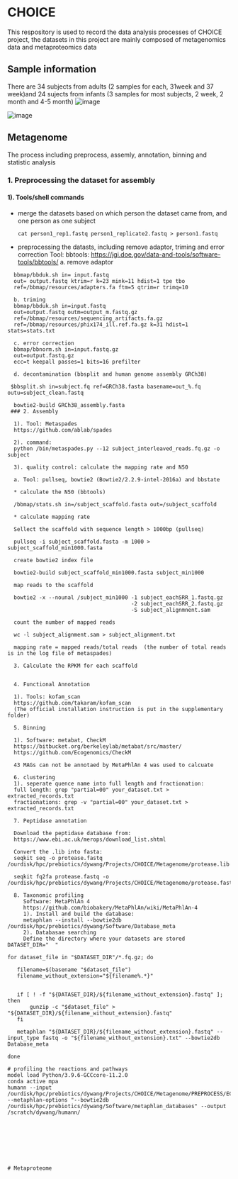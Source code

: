 # CHOICE
This respository is used to record the data analysis processes of CHOICE project, the datasets in this project are mainly composed of metagenomics data and metaproteomics data
## Sample information
There are 34 subjects from adults (2 samples for each, 31week and 37 week)and 24 sujects from infants (3 samples for most subjects, 2 week, 2 month and 4-5 month)
![image](https://github.com/dywang0323/CHOICE/assets/60108209/376e4fc4-2cc1-4ceb-aa73-ffcb8bbd1ce4)

![image](https://github.com/dywang0323/CHOICE/assets/60108209/aa7dd2e9-1647-449b-9c26-495d6e8a198c)


## Metagenome
The process including preprocess, assemly, annotation, binning and statistic analysis
### 1. Preprocessing the dataset for assembly

 #### 1). Tools/shell commands
 * merge the datasets based on which person the dataset came from, and one person as one subject
   ```
   cat person1_rep1.fastq person1_replicate2.fastq > person1.fastq
 * preprocessing the datasts, including remove adaptor, triming and error correction
     Tool: bbtools: https://jgi.doe.gov/data-and-tools/software-tools/bbtools/
  a. remove adaptor
 ```
   bbmap/bbduk.sh in= input.fastq 
   out= output.fastq ktrim=r k=23 mink=11 hdist=1 tpe tbo 
   ref=/bbmap/resources/adapters.fa ftm=5 qtrim=r trimq=10
   
   b. triming
   bbmap/bbduk.sh in=input.fastq 
   out=output.fastq outm=output_m.fastq.gz 
   ref=/bbmap/resources/sequencing_artifacts.fa.gz 
   ref=/bbmap/resources/phix174_ill.ref.fa.gz k=31 hdist=1 stats=stats.txt
   
   c. error correction
   bbmap/bbnorm.sh in=input.fastq.gz 
   out=output.fastq.gz 
   ecc=t keepall passes=1 bits=16 prefilter
   
   d. decontamination (bbsplit and human genome assembly GRCh38)
   
  $bbsplit.sh in=subject.fq ref=GRCh38.fasta basename=out_%.fq outu=subject_clean.fastq
   
   bowtie2-build GRCh38_assembly.fasta 
  ### 2. Assembly 
   
   1). Tool: Metaspades
   https://github.com/ablab/spades
   
   2). command:
   python /bin/metaspades.py --12 subject_interleaved_reads.fq.gz -o subject
   
   3). quality control: calculate the mapping rate and N50
   
   a. Tool: pullseq, bowtie2 (Bowtie2/2.2.9-intel-2016a) and bbstate
   
   * calculate the N50 (bbtools)
   
   /bbmap/stats.sh in=/subject_scaffold.fasta out=/subject_scaffold
   
   * calculate mapping rate
   
   Sellect the scaffold with sequence length > 1000bp (pullseq)
   
   pullseq -i subject_scaffold.fasta -m 1000 > subject_scaffold_min1000.fasta
   
   create bowtie2 index file
   
   bowtie2-build subject_scaffold_min1000.fasta subject_min1000
   
   map reads to the scaffold
   
   bowtie2 -x --nounal /subject_min1000 -1 subject_eachSRR_1.fastq.gz
                                        -2 subject_eachSRR_2.fastq.gz
                                        -S subject_alignmnent.sam
   
   count the number of mapped reads
   
   wc -l subject_alignment.sam > subject_alignment.txt
   
   mapping rate = mapped reads/total reads  (the number of total reads is in the log file of metaspades)
   
   3. Calculate the RPKM for each scaffold
   
   
   4. Functional Annotation
   
   1). Tools: kofam_scan
   https://github.com/takaram/kofam_scan
   (The official installation instruction is put in the supplementary folder)
   
   5. Binning
   
   1). Software: metabat, CheckM
   https://bitbucket.org/berkeleylab/metabat/src/master/
   https://github.com/Ecogenomics/CheckM

   43 MAGs can not be annotaed by MetaPhlAn 4 was used to calcuate 
   
   6. clustering
   1). seperate quence name into full length and fractionation:
   full length: grep "partial=00" your_dataset.txt > extracted_records.txt
   fractionations: grep -v "partial=00" your_dataset.txt > extracted_records.txt
   
   7. Peptidase annotation
   
   Download the peptidase database from:
   https://www.ebi.ac.uk/merops/download_list.shtml
   
   Convert the .lib into fasta:
   seqkit seq -o protease.fastq /ourdisk/hpc/prebiotics/dywang/Projects/CHOICE/Metagenome/protease.lib
   
   seqkit fq2fa protease.fastq -o /ourdisk/hpc/prebiotics/dywang/Projects/CHOICE/Metagenome/protease.fasta

   8. Taxonomic profiling
      Software: MetaPhlAn 4
      https://github.com/biobakery/MetaPhlAn/wiki/MetaPhlAn-4
      1). Install and build the database:
      metaphlan --install --bowtie2db /ourdisk/hpc/prebiotics/dywang/Software/Database_meta
      2). Databasae searching
      Define the directory where your datasets are stored
DATASET_DIR="  "

for dataset_file in "$DATASET_DIR"/*.fq.gz; do
     
    filename=$(basename "$dataset_file")
    filename_without_extension="${filename%.*}"

     
    if [ ! -f "${DATASET_DIR}/${filename_without_extension}.fastq" ]; then
        gunzip -c "$dataset_file" > "${DATASET_DIR}/${filename_without_extension}.fastq"
    fi

    metaphlan "${DATASET_DIR}/${filename_without_extension}.fastq" --input_type fastq -o "${filename_without_extension}.txt" --bowtie2db Database_meta

done

# profiling the reactions and pathways
model load Python/3.9.6-GCCcore-11.2.0
conda active mpa
humann --input /ourdisk/hpc/prebiotics/dywang/Projects/CHOICE/Metagenome/PREPROCESS/EC_B1/CHO56B4to5Month.fq.gz --metaphlan-options "--bowtie2db /ourdisk/hpc/prebiotics/dywang/Software/metaphlan_databases" --output /scratch/dywang/humann/



   
   
   
   
    
# Metaproteome
